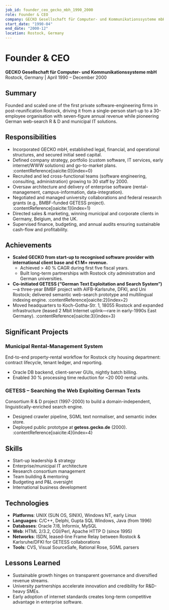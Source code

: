 ```yaml
---
job_id: founder_ceo_gecko_mbh_1990_2000
role: Founder & CEO
company: GECKO Gesellschaft für Computer- und Kommunikationssysteme mbH (GECKO Software)
start_date: "1990-04"
end_date: "2000-12"
location: Rostock, Germany
---
```

# Founder & CEO
**GECKO Gesellschaft für Computer- und Kommunikationssysteme mbH**
Rostock, Germany | April 1990 – December 2000

## Summary
Founded and scaled one of the first private software-engineering firms in post-reunification Rostock, driving it from a single-person start-up to a 30-employee organisation with seven-figure annual revenue while pioneering German web-search R & D and municipal IT solutions.

## Responsibilities
- Incorporated GECKO mbH, established legal, financial, and operational structures, and secured initial seed capital.
- Defined company strategy, portfolio (custom software, IT services, early internet/WWW solutions) and go-to-market plans. :contentReference[oaicite:0]{index=0}
- Recruited and led cross-functional teams (software engineering, consulting, administration) growing to 30 staff by 2000.
- Oversaw architecture and delivery of enterprise software (rental-management, campus-information, data-integration).
- Negotiated and managed university collaborations and federal research grants (e.g., BMBF-funded GETESS project). :contentReference[oaicite:1]{index=1}
- Directed sales & marketing, winning municipal and corporate clients in Germany, Belgium, and the UK.
- Supervised finance, budgeting, and annual audits ensuring sustainable cash-flow and profitability.

## Achievements
- **Scaled GECKO from start-up to recognised software provider with international client base and €1 M+ revenue.**
  - Achieved > 40 % CAGR during first five fiscal years.
  - Built long-term partnerships with Rostock city administration and German universities.
- **Co-initiated GETESS (“German Text Exploitation and Search System”)**—a three-year BMBF project with AIFB-Karlsruhe, DFKI, and Uni Rostock; delivered semantic web-search prototype and multilingual indexing engine. :contentReference[oaicite:2]{index=2}
- Moved headquarters to Koch-Gotha-Str. 1, 18055 Rostock and expanded infrastructure (leased 2 Mbit Internet uplink—rare in early-1990s East Germany). :contentReference[oaicite:3]{index=3}

## Significant Projects
### Municipal Rental-Management System
End-to-end property-rental workflow for Rostock city housing department: contract lifecycle, tenant ledger, and reporting.
- Oracle DB backend, client-server GUIs, nightly batch billing.
- Enabled 30 % processing time reduction for ~20 000 rental units.

### GETESS – Searching the Web Exploiting German Texts
Consortium R & D project (1997-2000) to build a domain-independent, linguistically-enriched search engine.
- Designed crawler pipeline, SGML text normaliser, and semantic index store.
- Deployed public prototype at **getess.gecko.de** (2000). :contentReference[oaicite:4]{index=4}

## Skills
- Start-up leadership & strategy
- Enterprise/municipal IT architecture
- Research consortium management
- Team building & mentoring
- Budgeting and P&L oversight
- International business development

## Technologies
- **Platforms**: UNIX (SUN OS, SINIX), Windows NT, early Linux
- **Languages**: C/C++, Delphi, Gupta SQL Windows, Java (from 1996)
- **Databases**: Oracle 7/8, Informix, MySQL
- **Web**: HTML 2/3.2, CGI/Perl, Apache HTTP D (since 1995)
- **Networks**: ISDN, leased-line Frame Relay between Rostock & Karlsruhe/DFKI for GETESS collaborations
- **Tools**: CVS, Visual SourceSafe, Rational Rose, SGML parsers

## Lessons Learned
- Sustainable growth hinges on transparent governance and diversified revenue streams.
- University partnerships accelerate innovation and credibility for R&D-heavy SMEs.
- Early adoption of internet standards creates long-term competitive advantage in enterprise software.

